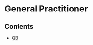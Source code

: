 <!--
Filename: 	note.md
Project: 	/Users/shume/Developer/physician/GeneralPractitioner
Author: 	shumez <https://github.com/shumez>
Created: 	2019-04-21 16:49:4
Modified: 	2019-06-12 19:38:29
-----
Copyright (c) 2019 shumez
-->

# General Practitioner

## Contents

* [QB]

## 


[QB]: QB/index.md

<!-- <style type="text/css">
	img{width: 50%; float: right;}
</style> -->
